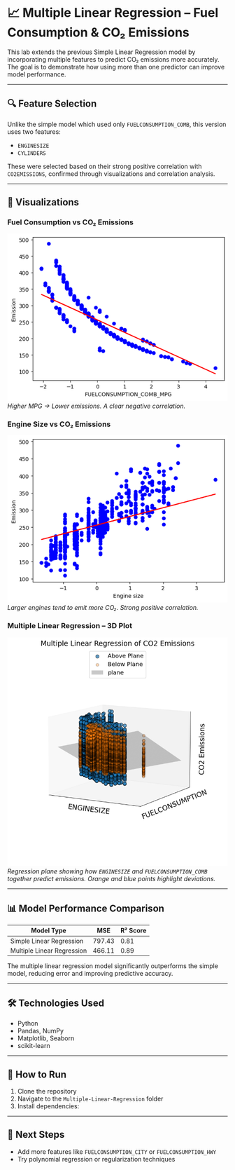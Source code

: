 
# 📈 Multiple Linear Regression – Fuel Consumption & CO₂ Emissions

This lab extends the previous Simple Linear Regression model by incorporating multiple features to predict CO₂ emissions more accurately. The goal is to demonstrate how using more than one predictor can improve model performance.

---

## 🔍 Feature Selection

Unlike the simple model which used only `FUELCONSUMPTION_COMB`, this version uses two features:

- `ENGINESIZE`
- `CYLINDERS`

These were selected based on their strong positive correlation with `CO2EMISSIONS`, confirmed through visualizations and correlation analysis.

---
## 📸 Visualizations

### Fuel Consumption vs CO₂ Emissions
![Fuel vs Emission](https://github.com/Mukesh-2005/Coursera-ML-Labs/blob/main/Multi-Linear-Regression/charts/Fuelconsumption_comp_mpg.png)  
*Higher MPG → Lower emissions. A clear negative correlation.*

### Engine Size vs CO₂ Emissions
![Engine vs Emission](https://github.com/Mukesh-2005/Coursera-ML-Labs/blob/main/Multi-Linear-Regression/charts/Engine%20Size.png)  
*Larger engines tend to emit more CO₂. Strong positive correlation.*

### Multiple Linear Regression – 3D Plot
![3D Regression Plane](https://github.com/Mukesh-2005/Coursera-ML-Labs/blob/main/Multi-Linear-Regression/charts/hyper%20plane_.png)  
*Regression plane showing how `ENGINESIZE` and `FUELCONSUMPTION_COMB` together predict emissions. Orange and blue points highlight deviations.*

---
## 📊 Model Performance Comparison

| Model Type              | MSE       | R² Score |
|-------------------------|-----------|----------|
| Simple Linear Regression | 797.43    | 0.81     |
| Multiple Linear Regression | 466.11    | 0.89     |

The multiple linear regression model significantly outperforms the simple model, reducing error and improving predictive accuracy.

---

## 🛠️ Technologies Used

- Python
- Pandas, NumPy
- Matplotlib, Seaborn
- scikit-learn
---

## 🚀 How to Run

1. Clone the repository  
2. Navigate to the `Multiple-Linear-Regression` folder  
3. Install dependencies:  
---

## 📌 Next Steps

- Add more features like `FUELCONSUMPTION_CITY` or `FUELCONSUMPTION_HWY`
- Try polynomial regression or regularization techniques
